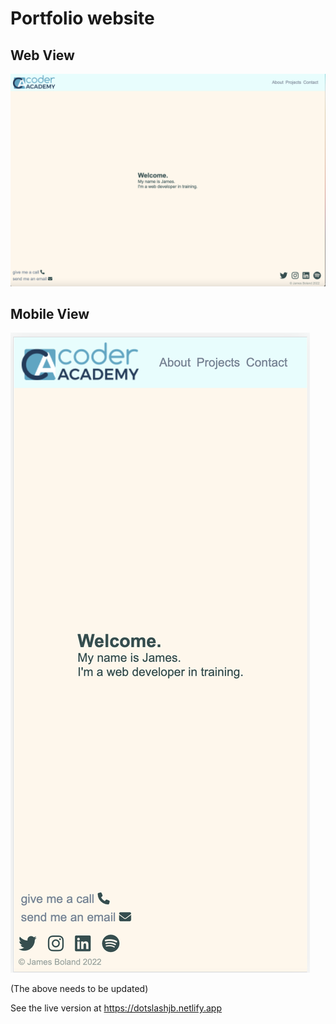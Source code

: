 # Portfolio website 

## Web View
![Web view](./images/portfolio_web.jpg)

## Mobile View
![Mobile view](./images/portfolio_mobile.jpg)

(The above needs to be updated)

See the live version at https://dotslashjb.netlify.app